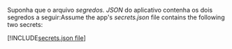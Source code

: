 <span data-ttu-id="9c379-101">Suponha que o arquivo *segredos. JSON* do aplicativo contenha os dois segredos a seguir:</span><span class="sxs-lookup"><span data-stu-id="9c379-101">Assume the app's *secrets.json* file contains the following two secrets:</span></span>

[!INCLUDE[secrets.json file](secrets-json-file.md)]
